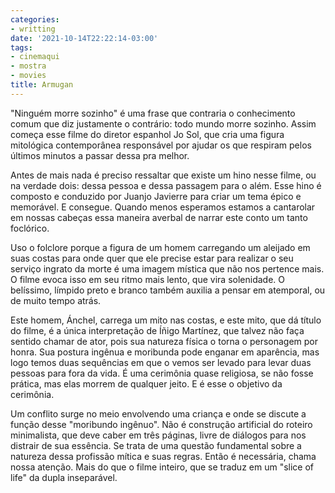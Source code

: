 ```yaml
---
categories:
- writting
date: '2021-10-14T22:22:14-03:00'
tags:
- cinemaqui
- mostra
- movies
title: Armugan
---
```


"Ninguém morre sozinho" é uma frase que contraria o conhecimento comum que diz justamente o contrário: todo mundo morre sozinho. Assim começa esse filme do diretor espanhol Jo Sol, que cria uma figura mitológica contemporânea responsável por ajudar os que respiram pelos últimos minutos a passar dessa pra melhor.

Antes de mais nada é preciso ressaltar que existe um hino nesse filme, ou na verdade dois: dessa pessoa e dessa passagem para o além. Esse hino é composto e conduzido por Juanjo Javierre para criar um tema épico e memorável. E consegue. Quando menos esperamos estamos a cantarolar em nossas cabeças essa maneira averbal de narrar este conto um tanto foclórico.

Uso o folclore porque a figura de um homem carregando um aleijado em suas costas para onde quer que ele precise estar para realizar o seu serviço ingrato da morte é uma imagem mística que não nos pertence mais. O filme evoca isso em seu ritmo mais lento, que vira solenidade. O belíssimo, límpido preto e branco também auxilia a pensar em atemporal, ou de muito tempo atrás.

Este homem, Ánchel, carrega um mito nas costas, e este mito, que dá título do filme, é a única interpretação de Íñigo Martínez, que talvez não faça sentido chamar de ator, pois sua natureza física o torna o personagem por honra. Sua postura ingênua e moribunda pode enganar em aparência, mas logo temos duas sequências em que o vemos ser levado para levar duas pessoas para fora da vida. É uma cerimônia quase religiosa, se não fosse prática, mas elas morrem de qualquer jeito. E é esse o objetivo da cerimônia.

Um conflito surge no meio envolvendo uma criança e onde se discute a função desse "moribundo ingênuo". Não é construção artificial do roteiro minimalista, que deve caber em três páginas, livre de diálogos para nos distrair de sua essência. Se trata de uma questão fundamental sobre a natureza dessa profissão mítica e suas regras. Então é necessária, chama nossa atenção. Mais do que o filme inteiro, que se traduz em um "slice of life" da dupla inseparável.